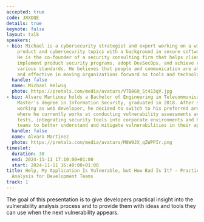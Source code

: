 ```yaml
---
accepted: true
code: JRXDQE
details: true
keynote: false
layout: talk
speakers:
- bio: Michael is a cybersecurity strategist and expert working on a wide range of
    product and cybersecurity topics with a background in secure software development.
    He is the co-founder of a security consulting firm that helps clients across industries
    implement product security programs, adopt DevSecOps, and achieve compliance with
    various standards. He believes that people and communication are at least as important
    and effective in moving organizations forward as tools and technology.
  handle: false
  name: Michael Helwig
  photo: https://pretalx.com/media/avatars/VTB8G9_St413qV.jpg
- bio: Alvaro Martinez holds a Bachelor of Engineering in Telecommunications and a
    Master's degree in Information Security, graduated in 2018. After several years
    working as web developer, he decided to switch to his preferred area, cybersecurity,
    where he currently works at conducting vulnerability assessments and web penetration
    tests, integrating security tools into corporate environments and helping development
    teams to better understand and mitigate vulnerabilities in their applications.
  handle: false
  name: Alvaro Martinez
  photo: https://pretalx.com/media/avatars/M8W9JX_qZWPPIr.png
timeslot:
  duration: 30
  end: 2024-11-11 17:10:00+01:00
  start: 2024-11-11 16:40:00+01:00
title: Help, My Application Is Vulnerable, but How Bad Is It? - Practical Vulnerability
  Analysis for Development Teams
track: 1
---
```


The goal of this presentation is to give developers practical insight into the vulnerability analysis process and to provide them with ideas and tools they can use when the next vulnerability appears.